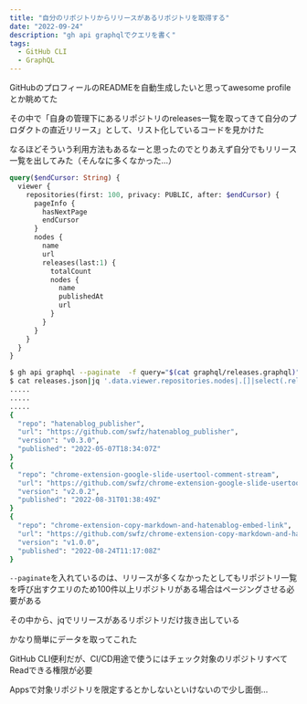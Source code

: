 ```yaml
---
title: "自分のリポジトリからリリースがあるリポジトリを取得する"
date: "2022-09-24"
description: "gh api graphqlでクエリを書く"
tags:
  - GitHub CLI
  - GraphQL
---
```


GitHubのプロフィールのREADMEを自動生成したいと思ってawesome profileとか眺めてた

その中で「自身の管理下にあるリポジトリのreleases一覧を取ってきて自分のプロダクトの直近リリース」として、リスト化しているコードを見かけた

なるほどそういう利用方法もあるなーと思ったのでとりあえず自分でもリリース一覧を出してみた（そんなに多くなかった…）

```graphql
query($endCursor: String) {
  viewer {
    repositories(first: 100, privacy: PUBLIC, after: $endCursor) {
      pageInfo {
        hasNextPage
        endCursor
      }
      nodes {
        name
        url
        releases(last:1) {
          totalCount
          nodes {
            name
            publishedAt
            url
          }
        }
      }
    }
  }
}
```

```bash
$ gh api graphql --paginate  -f query="$(cat graphql/releases.graphql)" > releases.json
$ cat releases.json|jq '.data.viewer.repositories.nodes|.[]|select(.releases.totalCount>0)|{repo: .name, url: .url, version: .releases.nodes[0].name, published: .releases.nodes[0].publishedAt}'
.....
.....
.....
{
  "repo": "hatenablog_publisher",
  "url": "https://github.com/swfz/hatenablog_publisher",
  "version": "v0.3.0",
  "published": "2022-05-07T18:34:07Z"
}
{
  "repo": "chrome-extension-google-slide-usertool-comment-stream",
  "url": "https://github.com/swfz/chrome-extension-google-slide-usertool-comment-stream",
  "version": "v2.0.2",
  "published": "2022-08-31T01:38:49Z"
}
{
  "repo": "chrome-extension-copy-markdown-and-hatenablog-embed-link",
  "url": "https://github.com/swfz/chrome-extension-copy-markdown-and-hatenablog-embed-link",
  "version": "v1.0.0",
  "published": "2022-08-24T11:17:08Z"
}
```

`--paginate`を入れているのは、リリースが多くなかったとしてもリポジトリ一覧を呼び出すクエリのため100件以上リポジトリがある場合はページングさせる必要がある

その中から、jqでリリースがあるリポジトリだけ抜き出している

かなり簡単にデータを取ってこれた

GitHub CLI便利だが、CI/CD用途で使うにはチェック対象のリポジトリすべてReadできる権限が必要

Appsで対象リポジトリを限定するとかしないといけないので少し面倒…